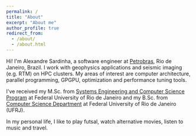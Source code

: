 ```yaml
---
permalink: /
title: "About"
excerpt: "About me"
author_profile: true
redirect_from: 
  - /about/
  - /about.html
---
```

Hi! I'm Alexandre Sardinha, a software engineer at [Petrobras](http://www.petrobras.com.br), Rio de Janeiro, Brazil.
I work with geophysics applications and seismic imaging (e.g. RTM) on HPC clusters.
My areas of interest are computer architecture, parallel programming, GPGPU, optimization and performance tuning tools.

I've received my M.Sc. from [Systems Engineering and Computer Science Program](http://www.cos.ufrj.br) at Federal University of Rio de Janeiro and my B.Sc. from [Computer Science Department](http://www.dcc.ufrj.br) at Federal University of Rio de Janeiro (UFRJ).

In my personal life, I like to play futsal, watch alternative movies, listen to music and travel.